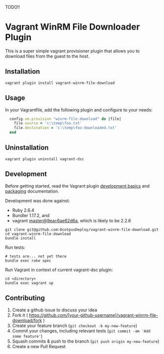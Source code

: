 TODO!!

# Vagrant WinRM File Downloader Plugin

This is a super simple vagrant provisioner plugin that allows you to download files from the guest to the host.

## Installation

```vagrant plugin install vagrant-winrm-file-download```

## Usage

In your Vagrantfile, add the following plugin and configure to your needs:

```ruby
  config.vm.provision "winrm-file-download" do |file|
    file.source = 'c:\temp\foo.txt'
    file.destination = 'c:\temp\foo-downloaded.txt'
  end
```

## Uninstallation

```vagrant plugin uninstall vagrant-dsc```

## Development

Before getting started, read the Vagrant plugin [development basics](https://docs.vagrantup.com/v2/plugins/development-basics.html) and [packaging](https://docs.vagrantup.com/v2/plugins/packaging.html) documentation.

Development was done against:
* Ruby 2.6.4
* Bundler 1.17.2, and 
* vagrant [master@9eac6ae62d6a](https://github.com/hashicorp/vagrant/commit/9eac6ae62d6ad7acdd173fabe558ba75156245b6), which is likely to be 2.2.6

```
git clone git@github.com:OcotpusDeploy/vagrant-winrm-file-download.git
cd vagrant-winrm-file-download
bundle install
```

Run tests:
```
# tests are... not yet there
bundle exec rake spec
```

Run Vagrant in context of current vagrant-dsc plugin:
```
cd <directory>
bundle exec vagrant up
```

## Contributing

1. Create a github issue to discuss your idea
1. Fork it ( https://github.com/[your-github-username]/vagrant-winrm-file-download/fork )
1. Create your feature branch (`git checkout -b my-new-feature`)
1. Commit your changes, including relevant tests (`git commit -am 'Add some feature'`)
1. Squash commits & push to the branch (`git push origin my-new-feature`)
1. Create a new Pull Request
